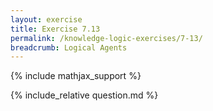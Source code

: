 ```yaml
---
layout: exercise
title: Exercise 7.13
permalink: /knowledge-logic-exercises/7-13/
breadcrumb: Logical Agents
---
```


{% include mathjax_support %}

<div><i class="arrow-up" data-chapter="knowledge-logic-exercises" data-exercise="ex_13" data-rating="0"></i></div>
{% include_relative question.md %}

